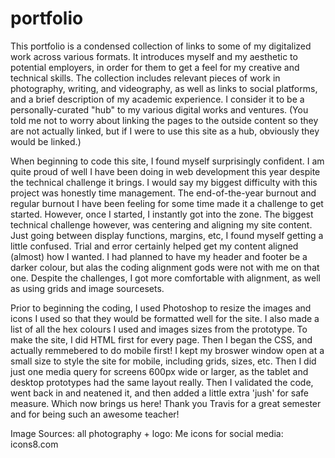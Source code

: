 # portfolio

This portfolio is a condensed collection of links to some of my digitalized work across various formats. It introduces myself and my aesthetic to potential employers, in order for them to get a feel for my creative and technical skills. The collection includes relevant pieces of work in photography, writing, and videography, as well as links to social platforms, and a brief description of my academic experience. I consider it to be a personally-curated "hub" to my various digital works and ventures. (You told me not to worry about linking the pages to the outside content so they are not actually linked, but if I were to use this site as a hub, obviously they would be linked.)

When beginning to code this site, I found myself surprisingly confident. I am quite proud of well I have been doing in web development this year despite the technical challenge it brings. I would say my biggest difficulty with this project was honestly time management. The end-of-the-year burnout and regular burnout I have been feeling for some time made it a challenge to get started. However, once I started, I instantly got into the zone. The biggest technical challenge however, was centering and aligning my site content. Just going between display functions, margins, etc, I found myself getting a little confused. Trial and error certainly helped get my content aligned (almost) how I wanted. I had planned to have my header and footer be a darker colour, but alas the coding alignment gods were not with me on that one. Despite the challenges, I got more comfortable with alignment, as well as using grids and image sourcesets.

Prior to beginning the coding, I used Photoshop to resize the images and icons I used so that they would be formatted well for the site. I also made a list of all the hex colours I used and images sizes from the prototype. To make the site, I did HTML first for every page. Then I began the CSS, and actually remmebered to do mobile first! I kept my broswer window open at a small size to style the site for mobile, including grids, sizes, etc. Then I did just one media query for screens 600px wide or larger, as the tablet and desktop prototypes had the same layout really. Then I validated the code, went back in and neatened it, and then added a little extra 'jush' for safe measure. Which now brings us here! Thank you Travis for a great semester and for being such an awesome teacher!

Image Sources:
all photography + logo: Me
icons for social media: icons8.com 